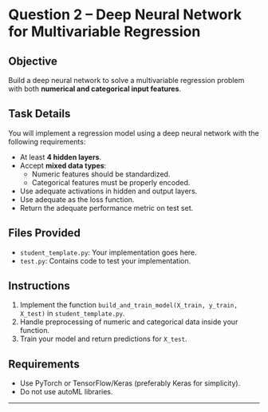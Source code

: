 # Question 2 – Deep Neural Network for Multivariable Regression

## Objective

Build a deep neural network to solve a multivariable regression problem with both **numerical and categorical input features**.

## Task Details

You will implement a regression model using a deep neural network with the following requirements:

- At least **4 hidden layers**.
- Accept **mixed data types**:
  - Numeric features should be standardized.
  - Categorical features must be properly encoded.
- Use adequate activations in hidden and output layers.
- Use adequate as the loss function.
- Return the adequate performance metric on test set.

## Files Provided

- `student_template.py`: Your implementation goes here.
- `test.py`: Contains code to test your implementation.

## Instructions

1. Implement the function `build_and_train_model(X_train, y_train, X_test)` in `student_template.py`.
2. Handle preprocessing of numeric and categorical data inside your function.
3. Train your model and return predictions for `X_test`.

## Requirements

- Use PyTorch or TensorFlow/Keras (preferably Keras for simplicity).
- Do not use autoML libraries.

---
